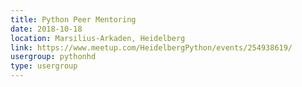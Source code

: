 ```yaml
---
title: Python Peer Mentoring
date: 2018-10-18
location: Marsilius-Arkaden, Heidelberg
link: https://www.meetup.com/HeidelbergPython/events/254938619/
usergroup: pythonhd
type: usergroup
---
```

